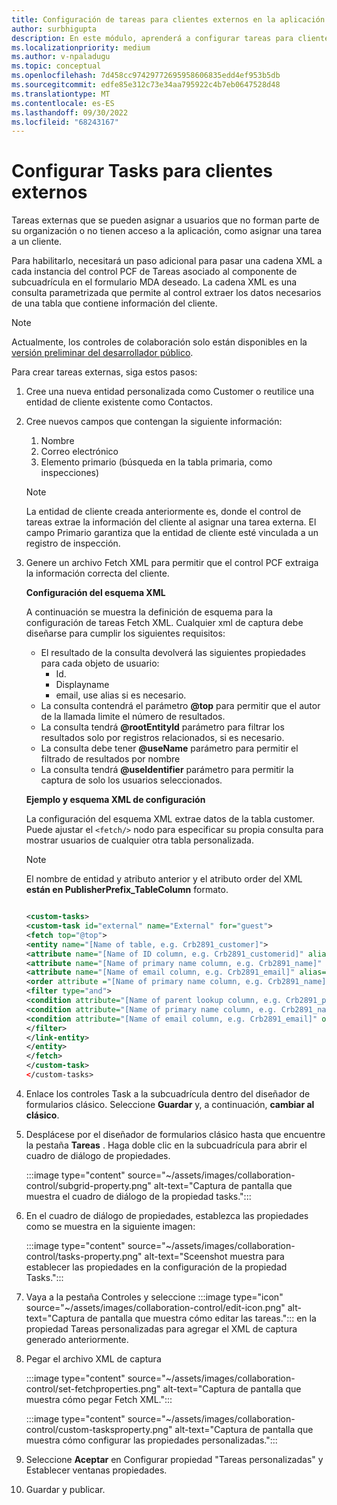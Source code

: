 ```yaml
---
title: Configuración de tareas para clientes externos en la aplicación de control de colaboración
author: surbhigupta
description: En este módulo, aprenderá a configurar tareas para clientes externos en la aplicación de control de colaboración en Microsoft Teams.
ms.localizationpriority: medium
ms.author: v-npaladugu
ms.topic: conceptual
ms.openlocfilehash: 7d458cc97429772695958606835edd4ef953b5db
ms.sourcegitcommit: edfe85e312c73e34aa795922c4b7eb0647528d48
ms.translationtype: MT
ms.contentlocale: es-ES
ms.lasthandoff: 09/30/2022
ms.locfileid: "68243167"
---
```

# <a name="configure-tasks-for-external-clients"></a>Configurar Tasks para clientes externos

Tareas externas que se pueden asignar a usuarios que no forman parte de su organización o no tienen acceso a la aplicación, como asignar una tarea a un cliente.

Para habilitarlo, necesitará un paso adicional para pasar una cadena XML a cada instancia del control PCF de Tareas asociado al componente de subcuadrícula en el formulario MDA deseado. La cadena XML es una consulta parametrizada que permite al control extraer los datos necesarios de una tabla que contiene información del cliente.

> [!NOTE]
> Actualmente, los controles de colaboración solo están disponibles en la [versión preliminar del desarrollador público](~/resources/dev-preview/developer-preview-intro.md).

Para crear tareas externas, siga estos pasos:

1. Cree una nueva entidad personalizada como Customer o reutilice una entidad de cliente existente como Contactos.

1. Cree nuevos campos que contengan la siguiente información:
    1. Nombre
    1. Correo electrónico
    1. Elemento primario (búsqueda en la tabla primaria, como inspecciones)
    > [!NOTE]
    > La entidad de cliente creada anteriormente es, donde el control de tareas extrae la información del cliente al asignar una tarea externa. El campo Primario garantiza que la entidad de cliente esté vinculada a un registro de inspección.

1. Genere un archivo Fetch XML para permitir que el control PCF extraiga la información correcta del cliente.

    **Configuración del esquema XML**

    A continuación se muestra la definición de esquema para la configuración de tareas Fetch XML. Cualquier xml de captura debe diseñarse para cumplir los siguientes requisitos:

    * El resultado de la consulta devolverá las siguientes propiedades para cada objeto de usuario:
      * Id.
      * Displayname
      * email, use alias si es necesario.
    * La consulta contendrá el parámetro **@top** para permitir que el autor de la llamada limite el número de resultados.
    * La consulta tendrá **@rootEntityId** parámetro para filtrar los resultados solo por registros relacionados, si es necesario.
    * La consulta debe tener **@useName** parámetro para permitir el filtrado de resultados por nombre
    * La consulta tendrá **@useIdentifier** parámetro para permitir la captura de solo los usuarios seleccionados.

    **Ejemplo y esquema XML de configuración**

    La configuración del esquema XML extrae datos de la tabla customer. Puede ajustar el `<fetch/>` nodo para especificar su propia consulta para mostrar usuarios de cualquier otra tabla personalizada.

    > [!NOTE]
    > El nombre de entidad y atributo anterior y el atributo order del XML **están en PublisherPrefix_TableColumn** formato.

    ```xml
    
    <custom-tasks> 
    <custom-task id="external" name="External" for="guest"> 
    <fetch top="@top"> 
    <entity name="[Name of table, e.g. Crb2891_customer]"> 
    <attribute name="[Name of ID column, e.g. Crb2891_customerid]" alias="id" /> 
    <attribute name="[Name of primary name column, e.g. Crb2891_name]" alias="displayname" /> 
    <attribute name="[Name of email column, e.g. Crb2891_email]" alias="email" /> 
    <order attribute ="[Name of primary name column, e.g. Crb2891_name]" descending="false" /> 
    <filter type="and"> 
    <condition attribute="[Name of parent lookup column, e.g. Crb2891_parent]" operator="eq" value="@rootEntityId" /> 
    <condition attribute="[Name of primary name column, e.g. Crb2891_name]" operator="like" value="@userName" /> 
    <condition attribute="[Name of email column, e.g. Crb2891_email]" operator="like" value="@userIdentifier" /> 
    </filter> 
    </link-entity> 
    </entity> 
    </fetch> 
    </custom-task> 
    </custom-tasks> 
    
    ```

1. Enlace los controles Task a la subcuadrícula dentro del diseñador de formularios clásico. Seleccione **Guardar** y, a continuación, **cambiar al clásico**.

1. Desplácese por el diseñador de formularios clásico hasta que encuentre la pestaña **Tareas** . Haga doble clic en la subcuadrícula para abrir el cuadro de diálogo de propiedades.

    :::image type="content" source="~/assets/images/collaboration-control/subgrid-property.png" alt-text="Captura de pantalla que muestra el cuadro de diálogo de la propiedad tasks.":::

1. En el cuadro de diálogo de propiedades, establezca las propiedades como se muestra en la siguiente imagen:

    :::image type="content" source="~/assets/images/collaboration-control/tasks-property.png" alt-text="Sceenshot muestra para establecer las propiedades en la configuración de la propiedad Tasks.":::

1. Vaya a la pestaña Controles y seleccione :::image type="icon" source="~/assets/images/collaboration-control/edit-icon.png" alt-text="Captura de pantalla que muestra cómo editar las tareas."::: en la propiedad Tareas personalizadas para agregar el XML de captura generado anteriormente.

1. Pegar el archivo XML de captura

    :::image type="content" source="~/assets/images/collaboration-control/set-fetchproperties.png" alt-text="Captura de pantalla que muestra cómo pegar Fetch XML.":::

    :::image type="content" source="~/assets/images/collaboration-control/custom-tasksproperty.png" alt-text="Captura de pantalla que muestra cómo configurar las propiedades personalizadas.":::

1. Seleccione **Aceptar** en Configurar propiedad "Tareas personalizadas" y Establecer ventanas propiedades.

1. Guardar y publicar.
